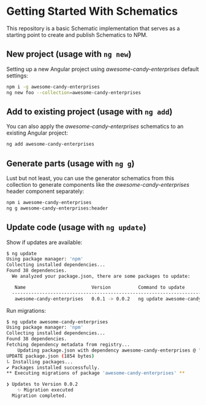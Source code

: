 # Getting Started With Schematics

This repository is a basic Schematic implementation that serves as a starting point to create and publish Schematics to NPM.

## New project (usage with `ng new`)

Setting up a new Angular project using _awesome-candy-enterprises_ default settings:

```bash
npm i -g awesome-candy-enterprises
ng new foo --collection=awesome-candy-enterprises
```

## Add to existing project (usage with `ng add`)

You can also apply the _awesome-candy-enterprises_ schematics to an existing Angular project:

```bash
ng add awesome-candy-enterprises
```

## Generate parts (usage with `ng g`)

Lust but not least, you can use the generator schematics from this collection to generate components like the _awesome-candy-enterprises_ header component separately:

```bash
npm i awesome-candy-enterprises
ng g awesome-candy-enterprises:header
```

## Update code (usage with `ng update`)

Show if updates are available:

```bash
$ ng update
Using package manager: 'npm'
Collecting installed dependencies...
Found 38 dependencies.
  We analyzed your package.json, there are some packages to update:

   Name                        Version          Command to update
  ---------------------------------------------------------------------------------
   awesome-candy-enterprises   0.0.1 -> 0.0.2   ng update awesome-candy-enterprises
```

Run migrations:

```bash
$ ng update awesome-candy-enterprises
Using package manager: 'npm'
Collecting installed dependencies...
Found 38 dependencies.
Fetching dependency metadata from registry...
    Updating package.json with dependency awesome-candy-enterprises @ "0.0.2" (was "0.0.1")...
UPDATE package.json (1854 bytes)
⠧ Installing packages...
✔ Packages installed successfully.
** Executing migrations of package 'awesome-candy-enterprises' **

❯ Updates to Version 0.0.2
    ✨ Migration executed
  Migration completed.
```